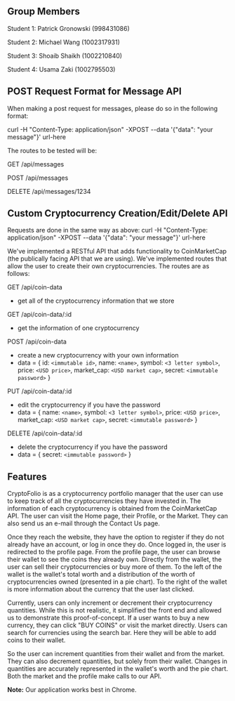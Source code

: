 ## Group Members
Student 1: Patrick Gronowski (998431086)

Student 2: Michael Wang (1002317931)

Student 3: Shoaib Shaikh (1002210840)

Student 4: Usama Zaki (1002795503)

## POST Request Format for Message API
When making a post request for messages, please do so in the following format:

curl -H "Content-Type: application/json" -XPOST --data '{"data": "your message"}' url-here

The routes to be tested will be:

GET /api/messages

POST /api/messages

DELETE /api/messages/1234

## Custom Cryptocurrency Creation/Edit/Delete API

Requests are done in the same way as above: curl -H "Content-Type: application/json" -XPOST --data '{"data": "your message"}' url-here

We've implemented a RESTful API that adds functionality to CoinMarketCap (the publically facing API that we are using). We've implemented routes that allow the user to create their own cryptocurrencies. The routes are as follows:

GET /api/coin-data
- get all of the cryptocurrency information that we store

GET /api/coin-data/:id
- get the information of one cryptocurrency

POST /api/coin-data
- create a new cryptocurrency with your own information
- data = { id: `<immutable id>`, name: `<name>`, symbol: `<3 letter symbol>`, price: `<USD price>`, market_cap: `<USD market cap>`, secret: `<immutable password>` }

PUT /api/coin-data/:id
- edit the cryptocurrency if you have the password
- data = { name: `<name>`, symbol: `<3 letter symbol>`, price: `<USD price>`, market_cap: `<USD market cap>`, secret: `<immutable password>` }

DELETE /api/coin-data/:id
- delete the cryptocurrency if you have the password
- data = { secret: `<immutable password>` }
 
## Features
CryptoFolio is as a cryptocurrency portfolio manager that the user can use to keep track of all the cryptocurrencies they have invested in. The information of each cryptocurrency is obtained from the CoinMarketCap API. The user can visit the Home page, their Profile, or the Market. They can also send us an e-mail through the Contact Us page.

Once they reach the website, they have the option to register if they do not already have an account, or log in once they do. Once logged in, the user is redirected to the profile page. From the profile page, the user can browse their wallet to see the coins they already own. Directly from the wallet, the user can sell their cryptocurrencies or buy more of them. To the left of the wallet is the wallet's total worth and a distribution of the worth of cryptocurrencies owned (presented in a pie chart). To the right of the wallet is more information about the currency that the user last clicked.

Currently, users can only increment or decrement their cryptocurrency quantities. While this is not realistic, it simplified the front end and allowed us to demonstrate this proof-of-concept. If a user wants to buy a new currency, they can click "BUY COINS" or visit the market directly. Users can search for currencies using the search bar. Here they will be able to add coins to their wallet. 

So the user can increment quantities from their wallet and from the market. They can also decrement quantities, but solely from their wallet. Changes in quantities are accurately represented in the wallet's worth and the pie chart. Both the market and the profile make calls to our API.

**Note:** Our application works best in Chrome.
